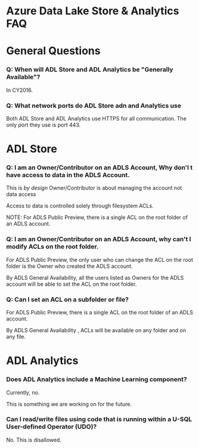 # Azure Data Lake Store & Analytics FAQ

# General Questions

### Q: When will ADL Store and ADL Analytics be "Generally Available"?

In CY2016.

### Q: What network ports do ADL Store adn and  Analytics use

Both ADL Store and ADL Analytics use HTTPS for all communication. The only port they use is port 443.

# ADL Store

### Q: I am an Owner/Contributor on an ADLS Account, Why don'I t have access to data in the ADLS Account.

This is *by design* Owner/Contributor is about managing the account not data access

Access to data is controlled solely through filesystem ACLs. 

NOTE: For ADLS Public Preview, there is a single ACL on the root folder of an ADLS account.

### Q: I am an Owner/Contributor on an ADLS Account, why can't I modify ACLs on the root folder.

For ADLS Public Preview, the only user who can change the ACL on the root folder is the Owner who created the ADLS account.

By ADLS General Availability, all the users listed as Owners for the ADLS account will be able to set the ACL on the root folder.

### Q: Can I set an ACL on a subfolder or file?

For ADLS Public Preview, there is a single ACL on the root folder of an ADLS account.

By  ADLS General Availability , ACLs will be available on any folder and on any file.



# ADL Analytics

### Does ADL Analytics include a Machine Learning component?

Currently, no.

This is something we are working on for the future.

### Can I read/write files using code that is running within a U-SQL User-defined Operator (UDO)?

No. This is disallowed.


